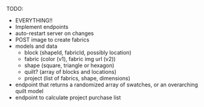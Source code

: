TODO: 
* EVERYTHING!!
* Implement endpoints
* auto-restart server on changes
* POST image to create fabrics
* models and data
    * block (shapeId, fabricId, possibly location)
    * fabric (color (v1), fabric img url (v2))
    * shape (square, triangle or hexagon)
    * quilt? (array of blocks and locations)
    * project (list of fabrics, shape, dimensions)
* endpoint that returns a randomized array of swatches, or an overarching quilt model
* endpoint to calculate project purchase list
